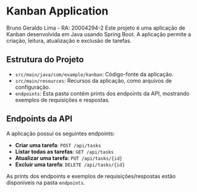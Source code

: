 # Kanban Application

Bruno Geraldo Lima - RA: 20004294-2
Este projeto é uma aplicação de Kanban desenvolvida em Java usando Spring Boot. A aplicação permite a criação, leitura, atualização e exclusão de tarefas.

## Estrutura do Projeto

- `src/main/java/com/example/kanban`: Código-fonte da aplicação.
- `src/main/resources`: Recursos da aplicação, como arquivos de configuração.
- `endpoints`: Esta pasta contém prints dos endpoints da API, mostrando exemplos de requisições e respostas.

## Endpoints da API

A aplicação possui os seguintes endpoints:

- **Criar uma tarefa**: `POST /api/tasks`
- **Listar todas as tarefas**: `GET /api/tasks`
- **Atualizar uma tarefa**: `PUT /api/tasks/{id}`
- **Excluir uma tarefa**: `DELETE /api/tasks/{id}`

As prints dos endpoints e exemplos de requisições/respostas estão disponíveis na pasta `endpoints`.


